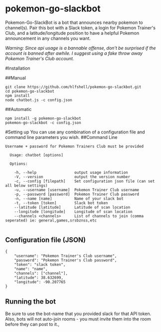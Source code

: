 # pokemon-go-slackbot
Pokemon-Go-SlackBot is a bot that announces nearby pokemon to channel(s). Pair this bot with a Slack token, a login for Pokemon Trainer's Club, and a latitude/longitude position to have a helpful Pokemon announcement in any channels you want.

*Warning: Since api usage is a bannable offense, don't be surprised if the account is banned after awhile. I suggest using a fake throw away Pokemon Trainer's Club account.*

#Installation

##Manual
```
git clone https://github.com/hlfshell/pokemon-go-slackbot.git
cd pokemon-go-slackbot
npm install
node chatbot.js -c config.json
```
##Automatic
```
npm install -g pokemon-go-slackbot
pokemon-go-slackbot -c config.json
```

#Setting up
You can use any combination of a configuration file and command line parameters you wish.
##Command Line
```
Username + password for Pokemon Trainers Club must be provided

  Usage: chatbot [options]

  Options:

    -h, --help                 output usage information
    -V, --version              output the version number
    -c, --config [filepath]    Set configuration json file (can set all below settings)
    -u, --username [username]  Pokemon Trainer Club username
    -p, --password [password]  Pokemon Trainer Club password
    -n, --name [name]          Name of your slack bot
    -t, --token [token]        Slack bot token
    --latitude [latitude]      Latitude of scan location
    --longitude [longitude]    Longitude of scan location
    --channels <channels>      List of channels to join (comma seperated) ie: general,games,srsbznss,etc
    
```

## Configuration file (JSON)
```
{
	"username": "Pokemon Trainer's Club username",
	"password": "Pokemon Trainer's Club password",
	"token": "slack token",
	"name": "name",
	"channels": ["channel"],
	"latitude": 38.632699,
	"longitude": -90.207765
}
```
## Running the bot
Be sure to use the bot-name that you provided slack for that API token. Also, bots will not auto-join rooms - you must invite them into the room before they can post to it.,
